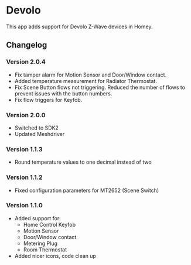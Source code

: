# Devolo

This app adds support for Devolo Z-Wave devices in Homey.

## Changelog

### Version 2.0.4
- Fix tamper alarm for Motion Sensor and Door/Window contact.
- Added temperature measurement for Radiator Thermostat.
- Fix Scene Button flows not triggering. Reduced the number of flows to prevent issues with the button numbers.
- Fix flow triggers for Keyfob.

### Version 2.0.0
- Switched to SDK2
- Updated Meshdriver

### Version 1.1.3
- Round temperature values to one decimal instead of two

### Version 1.1.2
- Fixed configuration parameters for MT2652 (Scene Switch)

### Version 1.1.0
- Added support for:
    - Home Control Keyfob
    - Motion Sensor
    - Door/Window contact
    - Metering Plug
    - Room Thermostat
- Added nicer icons, code clean up
    
